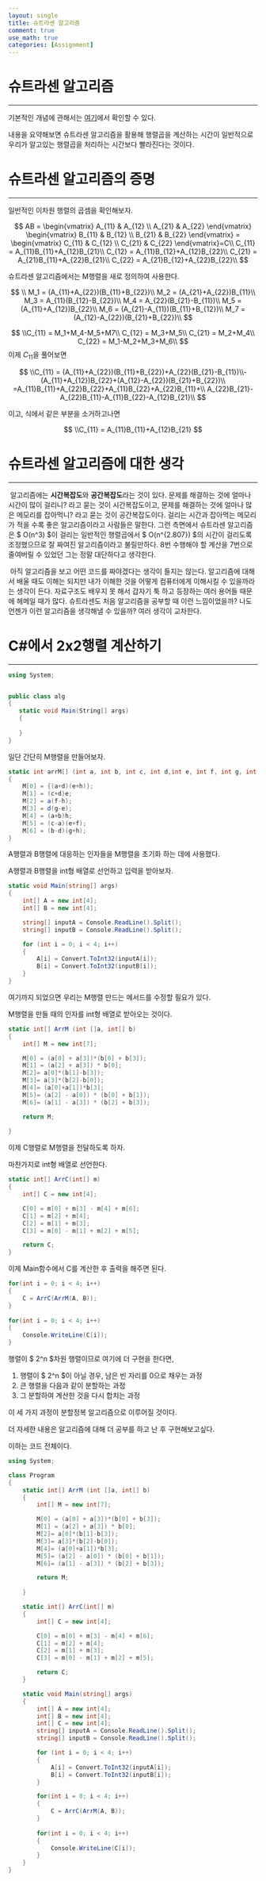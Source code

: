 ```yaml
---
layout:	single
title: 슈트라센 알고리즘
comment: true
use_math: true
categories: [Assignment]
---
```


# 슈트라센 알고리즘

---

기본적인 개념에 관해서는 [여기]([https://ko.wikipedia.org/wiki/%EC%8A%88%ED%8A%B8%EB%9D%BC%EC%84%BC_%EC%95%8C%EA%B3%A0%EB%A6%AC%EC%A6%98](https://ko.wikipedia.org/wiki/슈트라센_알고리즘))에서 확인할 수 있다.

내용을 요약해보면 슈트라센 알고리즘을 활용해 행렬곱을 계산하는 시간이 일반적으로 우리가 알고있는 행렬곱을 처리하는 시간보다 빨라진다는 것이다.



# 슈트라센 알고리즘의 증명

---

일반적인 이차원 행렬의 곱셈을 확인해보자.



$$
AB = \begin{vmatrix} A_{11} & A_{12} \\ A_{21} & A_{22} \end{vmatrix} \begin{vmatrix} B_{11} & B_{12} \\ B_{21} & B_{22} \end{vmatrix} = \begin{vmatrix} C_{11} & C_{12} \\ C_{21} & C_{22} \end{vmatrix}=C\\
C_{11} = A_{11}B_{11}+A_{12}B_{21}\\
C_{12} = A_{11}B_{12}+A_{12}B_{22}\\
C_{21} = A_{21}B_{11}+A_{22}B_{21}\\
C_{22} = A_{21}B_{12}+A_{22}B_{22}\\
$$

슈트라센 알고리즘에서는 M행렬을 새로 정의하여 사용한다.



$$
\\
M_1 = (A_{11}+A_{22})(B_{11}+B_{22})\\
M_2 = (A_{21}+A_{22})B_{11}\\
M_3 = A_{11}(B_{12}-B_{22})\\
M_4 = A_{22}(B_{21}-B_{11})\\
M_5 = (A_{11}+A_{12})B_{22}\\
M_6 = (A_{21}-A_{11})(B_{11}+B_{12})\\
M_7 = (A_{12}-A_{22})(B_{21}+B_{22})\\
$$

$$
\\C_{11} = M_1+M_4-M_5+M7\\
C_{12} = M_3+M_5\\
C_{21} = M_2+M_4\\
C_{22} = M_1-M_2+M_3+M_6\\
$$
이제 $C_{11}$을 풀어보면


$$
\\C_{11} = (A_{11}+A_{22})(B_{11}+B_{22})+A_{22}(B_{21}-B_{11})\\-
(A_{11}+A_{12})B_{22}+(A_{12}-A_{22})(B_{21}+B_{22})\\
=A_{11}B_{11}+A_{22}B_{22}+A_{11}B_{22}+A_{22}B_{11}+\\
A_{22}B_{21}-A_{22}B_{11}-A_{11}B_{22}-A_{12}B_{21}\\
$$


이고, 식에서 같은 부분을 소거하고나면


$$
\\C_{11} = A_{11}B_{11}+A_{12}B_{21}
$$


# 슈트라센 알고리즘에 대한 생각

---

​    알고리즘에는 **시간복잡도**와 **공간복잡도**라는 것이 있다. 문제를 해결하는 것에 얼마나 시간이 많이 걸리니? 라고 묻는 것이 시간복잡도이고, 문제를 해결하는 것에 얼마나 많은 메모리를 잡아먹니? 라고 묻는 것이 공간복잡도이다. 걸리는 시간과 잡아먹는 메모리가 적을 수록 좋은 알고리즘이라고 사람들은 말한다. 그런 측면에서 슈트라센 알고리즘은 $ O(n^3) $이 걸리는 일반적인 행렬곱에서 $ O(n^{2.807}) $의 시간이 걸리도록 조정했으므로 잘 짜여진 알고리즘이라고 불릴만하다. 8번 수행해야 할 계산을 7번으로 줄여버릴 수 있었던 그는 정말 대단하다고 생각한다.

​    아직 알고리즘을 보고 어떤 코드를 짜야겠다는 생각이 들지는 않는다. 알고리즘에 대해서 배울 때도 이해는 되지만 내가 이해한 것을 어떻게 컴퓨터에게 이해시킬 수 있을까라는 생각이 든다. 자료구조도 배우지 못 해서 갑자기 툭 하고 등장하는 여러 용어들 때문에 헤메일 때가 많다. 슈트라센도 처음 알고리즘을 공부할 때 이런 느낌이었을까? 나도 언젠가 이런 알고리즘을 생각해낼 수 있을까? 여러 생각이 교차한다.



# C#에서 2x2행렬 계산하기

---

 ```c#
using System;


public class alg
{
    static void Main(String[] args)
    {
        
    }
}
 ```

일단 간단히 M행렬을 만들어보자.

```c#
static int arrM[] (int a, int b, int c, int d,int e, int f, int g, int h)
{
    M[0] = {(a+d)(e+h)};
    M[1] = (c+d)e;
    M[2] = a(f-h);
    M[3] = d(g-e);
    M[4] = (a+b)h;
    M[5] = (c-a)(e+f);
    M[6] = (b-d)(g+h);
}
```



A행렬과 B행렬에 대응하는 인자들을 M행렬을 초기화 하는 데에 사용했다.

A행렬과 B행렬을 int형 배열로 선언하고 입력을 받아보자.

```c#
static void Main(string[] args)
{
    int[] A = new int[4];
    int[] B = new int[4];

    string[] inputA = Console.ReadLine().Split();
    string[] inputB = Console.ReadLine().Split();

    for (int i = 0; i < 4; i++)
    {
        A[i] = Convert.ToInt32(inputA[i]);
        B[i] = Convert.ToInt32(inputB[i]);
    }
}
```



여기까지 되었으면 우리는 M행렬 만드는 메서드를 수정할 필요가 있다.

M행렬을 만들 때의 인자를 int형 배열로 받아오는 것이다.

```c#
static int[] ArrM (int []a, int[] b)
{
    int[] M = new int[7];

    M[0] = (a[0] + a[3])*(b[0] + b[3]);
    M[1] = (a[2] + a[3]) * b[0];
    M[2]= a[0]*(b[1]-b[3]);
    M[3]= a[3]*(b[2]-b[0]);
    M[4]= (a[0]+a[1])*b[3];
    M[5]= (a[2] - a[0]) * (b[0] + b[1]);
    M[6]= (a[1] - a[3]) * (b[2] + b[3]);

    return M;
        
}
```

이제 C행렬로 M행렬을 전달하도록 하자.

마찬가지로 int형 배열로 선언한다.

```c#
static int[] ArrC(int[] m)
{
    int[] C = new int[4];

    C[0] = m[0] + m[3] - m[4] + m[6];
    C[1] = m[2] + m[4];
    C[2] = m[1] + m[3];
    C[3] = m[0] - m[1] + m[2] + m[5];

    return C;
}
```

이제 Main함수에서 C를 계산한 후 출력을 해주면 된다.

```c#
for(int i = 0; i < 4; i++)
{
    C = ArrC(ArrM(A, B));
}
        
for(int i = 0; i < 4; i++)
{
    Console.WriteLine(C[i]);
}
```



행렬이 $ 2^n $차원 행렬이므로 여기에 더 구현을 한다면,

1. 행렬이 $ 2^n $이 아닐 경우, 남은 빈 자리를 0으로 채우는 과정
2. 큰 행렬을 다음과 같이 분할하는 과정
3. 그 분할하여 계산한 것을 다시 합치는 과정

이 세 가지 과정이 분할정복 알고리즘으로 이루어질 것이다. 

더 자세한 내용은 알고리즘에 대해 더 공부를 하고 난 후 구현해보고싶다.







이하는 코드 전체이다.

```c#
using System;

class Program
{
    static int[] ArrM (int []a, int[] b)
    {
        int[] M = new int[7];

        M[0] = (a[0] + a[3])*(b[0] + b[3]);
        M[1] = (a[2] + a[3]) * b[0];
        M[2]= a[0]*(b[1]-b[3]);
        M[3]= a[3]*(b[2]-b[0]);
        M[4]= (a[0]+a[1])*b[3];
        M[5]= (a[2] - a[0]) * (b[0] + b[1]);
        M[6]= (a[1] - a[3]) * (b[2] + b[3]);

        return M;
        
    }

    static int[] ArrC(int[] m)
    {
        int[] C = new int[4];

        C[0] = m[0] + m[3] - m[4] + m[6];
        C[1] = m[2] + m[4];
        C[2] = m[1] + m[3];
        C[3] = m[0] - m[1] + m[2] + m[5];

        return C;
    }

    static void Main(string[] args)
    {
        int[] A = new int[4];
        int[] B = new int[4];
        int[] C = new int[4];
        string[] inputA = Console.ReadLine().Split();
        string[] inputB = Console.ReadLine().Split();

        for (int i = 0; i < 4; i++)
        {
            A[i] = Convert.ToInt32(inputA[i]);
            B[i] = Convert.ToInt32(inputB[i]);
        }

        for(int i = 0; i < 4; i++)
        {
            C = ArrC(ArrM(A, B));
        }
        
        for(int i = 0; i < 4; i++)
        {
            Console.WriteLine(C[i]);
        }
    }
}

```

